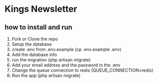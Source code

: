 # Kings Newsletter

## how to install and run

1. Fork or Clone the repo
2. Setup the database
3. create .env from .env.example (cp .env.example .env)
4. Add the database info
5. run the migration (php artisan migrate)
6. Add your email address and the password in the .env
7. Change the queue connection to redis (QUEUE_CONNECTION=redis)
8. Run the app (php artisan migrate)